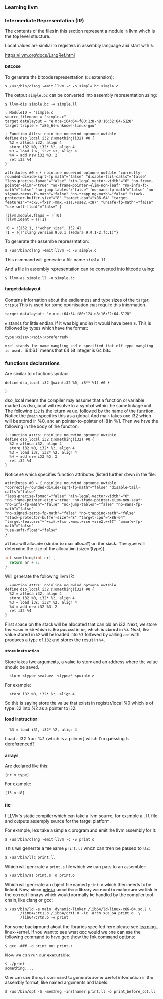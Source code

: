 ### Learning llvm


### Intermediate Representation (IR)
The contents of the files in this section represent a module in llvm which
is the top level structure.

Local values are simliar to registers in assembly language and start with `%`.

https://llvm.org/docs/LangRef.html

#### bitcode
To generate the bitcode representation (`bc` extension):
```console
$ /usr/bin/clang -emit-llvm -c -o simple.bc simple.c
```
The output `simple.bc` can be converted into assembly representation using:
```console
$ llvm-dis simple.bc -o simple.ll
```
```text
; ModuleID = 'simple.c'
source_filename = "simple.c"
target datalayout = "e-m:e-i64:64-f80:128-n8:16:32:64-S128"
target triple = "x86_64-unknown-linux-gnu"

; Function Attrs: noinline nounwind optnone uwtable
define dso_local i32 @something(i32) #0 {
  %2 = alloca i32, align 4
  store i32 %0, i32* %2, align 4
  %3 = load i32, i32* %2, align 4
  %4 = add nsw i32 %3, 2
  ret i32 %4
}

attributes #0 = { noinline nounwind optnone uwtable "correctly-rounded-divide-sqrt-fp-math"="false" "disable-tail-calls"="false" "less-precise-fpmad"="false" "min-legal-vector-width"="0" "no-frame-pointer-elim"="true" "no-frame-pointer-elim-non-leaf" "no-infs-fp-math"="false" "no-jump-tables"="false" "no-nans-fp-math"="false" "no-signed-zeros-fp-math"="false" "no-trapping-math"="false" "stack-protector-buffer-size"="8" "target-cpu"="x86-64" "target-features"="+cx8,+fxsr,+mmx,+sse,+sse2,+x87" "unsafe-fp-math"="false" "use-soft-float"="false" }

!llvm.module.flags = !{!0}
!llvm.ident = !{!1}

!0 = !{i32 1, !"wchar_size", i32 4}
!1 = !{!"clang version 9.0.1 (Fedora 9.0.1-2.fc31)"}

```

To generate the assemble representation:
```console
$ /usr/bin/clang -emit-llvm -c -S simple.c
```
This command will generate a file name `simple.ll`.

And a file in assembly representation can be converted into bitcode using:
```console
$ llvm-as simple.ll -o simple.bc
```

#### target datalayout
Contains information about the endienness and type sizes of the `target triple`
This is used for some optimisation that require this information.

```
target datalayout: "e-m:e-i64:64-f80:128-n8:16:32:64-S128"
```
`e` stands for little endian. If it was big endian it would have been `E`.
This is followed by types which have the format:
```
type:<size>:<abi>:<preferred>
```

`m:e' stands for name mangling and e specified that elf type mangling is used.
`i64:64` means that 64 bit integer is 64 bits.

### functions declarations
Are similar to c fuctions syntax:
```
define dsa_local i32 @main(i32 %0, i8** %1) #0 {

}
```
dso_local means the compiler may assume that a function or variable marked as
dso_local will resolve to a symbol within the same linkage unit.
The following `i32` is the return value, followed by the name of the function.
Notice the `@main` specifies this as a global.
And main takes one i32 which will be stored in %0, and an pointer-to-pointer
of i8 in %1.
Then we have the following in the body of the function:
```
; Function Attrs: noinline nounwind optnone uwtable                             
define dso_local i32 @something(i32) #0 {                                       
  %2 = alloca i32, align 4                                                      
  store i32 %0, i32* %2, align 4                                                
  %3 = load i32, i32* %2, align 4                                               
  %4 = add nsw i32 %3, 2                                                        
  ret i32 %4                                                                    
}
```
Notice `#0` which specifies function attributes (listed further down in the
file:
```
attributes #0 = { noinline nounwind optnone uwtable
"correctly-rounded-divide-sqrt-fp-math"="false" "disable-tail-calls"="false"
"less-precise-fpmad"="false" "min-legal-vector-width"="0"
"no-frame-pointer-elim"="true" "no-frame-pointer-elim-non-leaf"
"no-infs-fp-math"="false" "no-jump-tables"="false" "no-nans-fp-math"="false"
"no-signed-zeros-fp-math"="false" "no-trapping-math"="false"
"stack-protector-buffer-size"="8" "target-cpu"="x86-64"
"target-features"="+cx8,+fxsr,+mmx,+sse,+sse2,+x87" "unsafe-fp-math"="false"
"use-soft-float"="false"
}
```
`alloca` will allocate (similar to man alloca?) on the stack. The type will 
determine the size of the allocation (sizeof(type)).

```c
int something(int nr) {
  return nr + 2;
}
```
Will generate the following llvm IR:
```
; Function Attrs: noinline nounwind optnone uwtable                             
define dso_local i32 @something(i32) #0 {                                       
  %2 = alloca i32, align 4                                                      
  store i32 %0, i32* %2, align 4                                                
  %3 = load i32, i32* %2, align 4                                               
  %4 = add nsw i32 %3, 2                                                        
  ret i32 %4                                                                    
}
```
First space on the stack will be allocated that can old an i32.
Next, we store the value in `%0` which is the passed in `nr`, which is stored
in `%2`.
Next, the value stored in `%2` will be loaded into `%3` followed by calling
`add` with produces a type of `i32` and stores the result in `%4`.


#### store instruction
Store takes two arguments, a value to store and an address where the value
should be saved.
```
  store <type> <value>, <type>* <pointer>
```
For example:
```
  store i32 %0, i32* %2, align 4                                                
```
So this is saying store the value that exists in register/local %0 which is of
type i32 into %2 as a pointer to i32.

#### load instruction

```
  %3 = load i32, i32* %2, align 4                                               
```
Load a i32 from %2 (which is a pointer) which I'm guessing is dereferenced?


#### arrays
Are declared like this:
```
[nr x type]
```
For example:
```
[15 x i8]
```


### llc
I LLVM's static compiler which can take a llvm source, for example a `.ll` file
and outputs assemply source for the target platform.

For example, lets take a simple c program and emit the llvm assembly for it:
```console
$ /usr/bin/clang -emit-llvm -c -S print.c
```
This will generate a file name `print.ll` which can then be passed to `llc`:
```console
$ /usr/bin/llc print.ll
```
Which will generate a `print.s` file which we can pass to an assembler:
```console
$ /usr/bin/as print.s -o print.o
```
Which will generate an object file named `print.o` which then needs to be
linked. Now, since [print.c](./print.c) used the c library we need to make sure
we link in the correct librarys which would normally be handled by the compiler
tool chain, like clang or gcc:
```console
$ /usr/bin/ld -e main -dynamic-linker /lib64/ld-linux-x86-64.so.2 \
       /lib64/crt1.o /lib64/crti.o -lc -arch x86_64 print.o  \
       /lib64/crtn.o -o print
```
For some background about the libraries specifed here please see
[learning-linux-kernel](https://github.com/danbev/learning-linux-kernel#networking).
If you want to see what gcc would we one can use the following command to
have gcc show the link command options:
```console
$ gcc -### -o print_out print.c
```

Now we can run our executable:
```console
$ ./print
something....
```

One can use the `opt` command to generate some useful information in the
assembly format, like named arguments and labels:
```console
$ /usr/bin/opt -S -mem2reg -instnamer print.ll -o print_before_opt.ll
```
